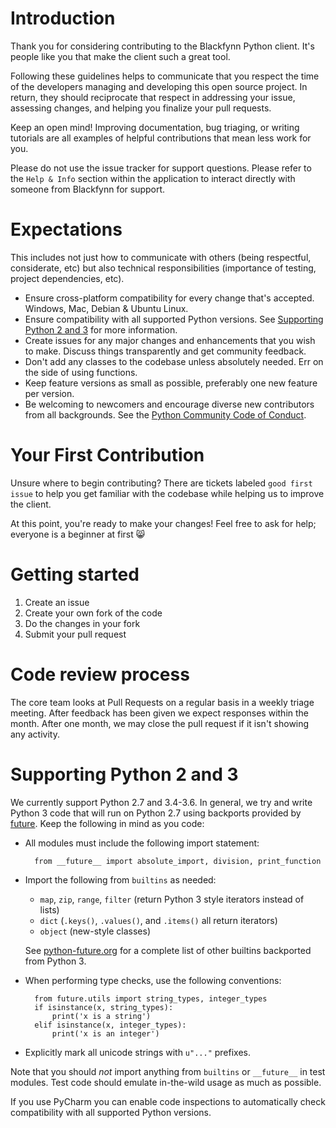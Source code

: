 # Introduction

Thank you for considering contributing to the Blackfynn Python client. It's people like you that make the client such a great tool.

Following these guidelines helps to communicate that you respect the time of the developers managing and developing this open source project. In return, they should reciprocate that respect in addressing your issue, assessing changes, and helping you finalize your pull requests.

Keep an open mind! Improving documentation, bug triaging, or writing tutorials are all examples of helpful contributions that mean less work for you.

Please do not use the issue tracker for support questions. Please refer to the `Help & Info` section within the application to interact directly with someone from Blackfynn for support.

# Expectations
This includes not just how to communicate with others (being respectful, considerate, etc) but also technical responsibilities (importance of testing, project dependencies, etc).

* Ensure cross-platform compatibility for every change that's accepted. Windows, Mac, Debian & Ubuntu Linux.
* Ensure compatibility with all supported Python versions. See [Supporting Python 2 and 3](#supporting-python-2-and-3) for more information.
* Create issues for any major changes and enhancements that you wish to make. Discuss things transparently and get community feedback.
* Don't add any classes to the codebase unless absolutely needed. Err on the side of using functions.
* Keep feature versions as small as possible, preferably one new feature per version.
* Be welcoming to newcomers and encourage diverse new contributors from all backgrounds. See the [Python Community Code of Conduct](https://www.python.org/psf/codeofconduct/).


# Your First Contribution
Unsure where to begin contributing? There are tickets labeled `good first issue` to help you get familiar with the codebase while helping us to improve the client.

At this point, you're ready to make your changes! Feel free to ask for help; everyone is a beginner at first :smile_cat:

# Getting started
1. Create an issue
2. Create your own fork of the code
2. Do the changes in your fork
3. Submit your pull request

# Code review process
The core team looks at Pull Requests on a regular basis in a weekly triage meeting. After feedback has been given we expect responses within the month. After one month, we may close the pull request if it isn't showing any activity.

# Supporting Python 2 and 3
We currently support Python 2.7 and 3.4-3.6. In general, we try and write Python 3 code that will run on Python 2.7 using backports provided by [future](http://python-future.org). Keep the following in mind as you code:

* All modules must include the following import statement:

        from __future__ import absolute_import, division, print_function

* Import the following from `builtins` as needed:

   * `map`, `zip`, `range`, `filter` (return Python 3 style iterators instead of lists)
   * `dict` (`.keys()`, `.values()`, and `.items()` all return iterators)
   * `object` (new-style classes)

   See [python-future.org](http://python-future.org) for a complete list of other builtins backported from Python 3.

* When performing type checks, use the following conventions:

        from future.utils import string_types, integer_types
        if isinstance(x, string_types):
            print('x is a string')
        elif isinstance(x, integer_types):
            print('x is an integer')

* Explicitly mark all unicode strings with `u"..."` prefixes.

Note that you should *not* import anything from `builtins` or `__future__` in test modules. Test code should emulate in-the-wild usage as much as possible.

If you use PyCharm you can enable code inspections to automatically check compatibility with all supported Python versions.
